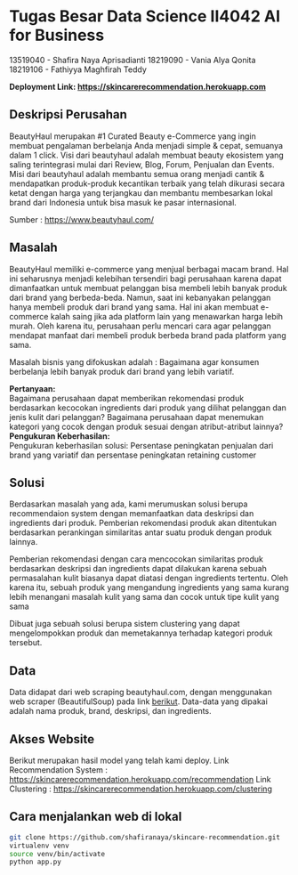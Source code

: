 # Tugas Besar Data Science II4042 AI for Business

13519040 - Shafira Naya Aprisadianti
18219090 - Vania Alya Qonita  
18219106 - Fathiyya Maghfirah Teddy

**Deployment Link: https://skincarerecommendation.herokuapp.com**

## Deskripsi Perusahan

BeautyHaul merupakan #1 Curated Beauty e-Commerce yang ingin membuat pengalaman berbelanja Anda menjadi simple & cepat, semuanya dalam 1 click. Visi dari beautyhaul adalah membuat beauty ekosistem yang saling terintegrasi mulai dari Review, Blog, Forum, Penjualan dan Events. Misi dari beautyhaul adalah membantu semua orang menjadi cantik & mendapatkan produk-produk kecantikan terbaik yang telah dikurasi secara ketat dengan harga yang terjangkau dan membantu membesarkan lokal brand dari Indonesia untuk bisa masuk ke pasar internasional.

Sumber : https://www.beautyhaul.com/

## Masalah

BeautyHaul memiliki e-commerce yang menjual berbagai macam brand. Hal ini seharusnya menjadi kelebihan tersendiri bagi perusahaan karena dapat dimanfaatkan untuk membuat pelanggan bisa membeli lebih banyak produk dari brand yang berbeda-beda. Namun, saat ini kebanyakan pelanggan hanya membeli produk dari brand yang sama. Hal ini akan membuat e-commerce kalah saing jika ada platform lain yang menawarkan harga lebih murah. Oleh karena itu, perusahaan perlu mencari cara agar pelanggan mendapat manfaat dari membeli produk berbeda brand pada platform yang sama.

Masalah bisnis yang difokuskan adalah : Bagaimana agar konsumen berbelanja lebih banyak produk dari brand yang lebih variatif.

**Pertanyaan:**  
Bagaimana perusahaan dapat memberikan rekomendasi produk berdasarkan kecocokan ingredients dari produk yang dilihat pelanggan dan jenis kulit dari pelanggan?
Bagaimana perusahaan dapat menemukan kategori yang cocok dengan produk sesuai dengan atribut-atribut lainnya?
**Pengukuran Keberhasilan:**  
Pengukuran keberhasilan solusi: Persentase peningkatan penjualan dari brand yang variatif dan persentase peningkatan retaining customer

## Solusi

Berdasarkan masalah yang ada, kami merumuskan solusi berupa recommendaion system dengan memanfaatkan data deskripsi dan ingredients dari produk. Pemberian rekomendasi produk akan ditentukan berdasarkan perankingan similaritas antar suatu produk dengan produk lainnya.

Pemberian rekomendasi dengan cara mencocokan similaritas produk berdasarkan deskripsi dan ingredients dapat dilakukan karena sebuah permasalahan kulit biasanya dapat diatasi dengan ingredients tertentu. Oleh karena itu, sebuah produk yang mengandung ingredients yang sama kurang lebih menangani masalah kulit yang sama dan cocok untuk tipe kulit yang sama

Dibuat juga sebuah solusi berupa sistem clustering yang dapat mengelompokkan produk dan memetakannya terhadap kategori produk tersebut.

## Data

Data didapat dari web scraping beautyhaul.com, dengan menggunakan web scraper (BeautifulSoup) pada link <a href="https://colab.research.google.com/drive/1ZnQ__IPne8TnKjggfltNdIvPDw6qrO5A?authuser=1#scrollTo=ZsmuIKwYNSuf" target="_blank">berikut</a>. Data-data yang dipakai adalah nama produk, brand, deskripsi, dan ingredients.

## Akses Website

Berikut merupakan hasil model yang telah kami deploy.
Link Recommendation System : https://skincarerecommendation.herokuapp.com/recommendation
Link Clustering : https://skincarerecommendation.herokuapp.com/clustering

## Cara menjalankan web di lokal

```bash
git clone https://github.com/shafiranaya/skincare-recommendation.git
virtualenv venv
source venv/bin/activate
python app.py
```
